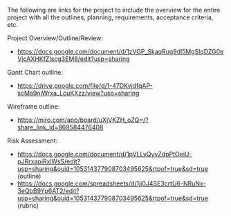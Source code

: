 The following are links for the project to include the overview for the entire project with all the outlines, planning, requirements, acceptance criteria, etc.

Project Overview/Outline/Review: 
- https://docs.google.com/document/d/1zVGP_SkaqRug9dl5MgSlqDZG0eVjcAXHKfZIscg3EM8/edit?usp=sharing

Gantt Chart outline:
- https://drive.google.com/file/d/1-47DKvidfqAP-scMa9niWrxa_LcuKXzz/view?usp=sharing

Wireframe outline: 
- https://miro.com/app/board/uXjVKZH_oZQ=/?share_link_id=869584476408

Risk Assessment:
- https://docs.google.com/document/d/1pVLLvQyvZdpPtOeiU-pJRrxapiRxlWsS/edit?usp=sharing&ouid=105314377908703495625&rtpof=true&sd=true (outline)
- https://docs.google.com/spreadsheets/d/1jj0J4SE3crtU6-NRuNx-3eQbB9Yp6AT2/edit?usp=sharing&ouid=105314377908703495625&rtpof=true&sd=true (rubric)
